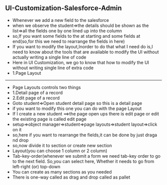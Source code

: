 ## UI-Customization-Salesforce-Admin
- Whenever we add a new field to the salesforce
- when we observe the student=>the details should be shown as the list=>all the fields one by one lined up into the column
- so,If you want some fields to the at starting and some fields at end(so,for this we need to rearrange the fields in here)
- If you want to modify the layout,Inorder to do that what I need do is,I need to know about the tools that are available to modify the UI without actually writing a single line of code
- Here in UI Customization, we go to know that how to modify the UI without writing single line of extra code
- 1.Page Layout
---------------------------
- Page Layouts controls two things
- 1.Detail page of a record
- 2.Edit page of a record
- Goto student=>Open student detail page so this is a detail page
- if you want to modify this one you can do with the page Layout
- If I create a new student ==>the page open ups there is edit page or edit the existing page is called edit page
- setup=>object manager=>student=>page layouts=>student layout=>click on it
- so,here if you want to rearrange the fields,it can be done by just draga nd drop
- so,now divide it to section or create new section
- Layout(you can choose 1 column or 2 column)
- Tab-key-order(whenever we submit a form we need tab-key order to go to the next field. So,you can select here, Whether it needs to go from left-right (or) top-down
- You can create as many sections as you needed
- There is one-way called as drag and drop called as pallet
